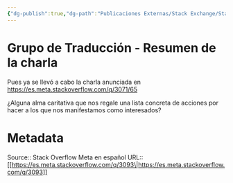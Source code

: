 ```yaml
---
{"dg-publish":true,"dg-path":"Publicaciones Externas/Stack Exchange/Stack Overflow en español/Stack Overflow en español Meta/es.meta.stackoverflow.com-3093.md","permalink":"/publicaciones-externas/stack-exchange/stack-overflow-en-espanol/stack-overflow-en-espanol-meta/es-meta-stackoverflow-com-3093/","title":"Grupo de Traducción - Resumen de la charla","hide":true,"noteIcon":"\"0\"","created":"2024-04-03T12:49:10.681-06:00","updated":"2024-04-05T16:44:02.295-06:00"}
---
```


# Grupo de Traducción - Resumen de la charla

Pues ya se llevó a cabo la charla anunciada en https://es.meta.stackoverflow.com/q/3071/65

¿Alguna alma caritativa que nos regale una lista concreta de acciones por hacer a los que nos manifestamos como interesados?

# Metadata
Source:: Stack Overflow Meta en español
URL:: [[https://es.meta.stackoverflow.com/q/3093\|https://es.meta.stackoverflow.com/q/3093]]

